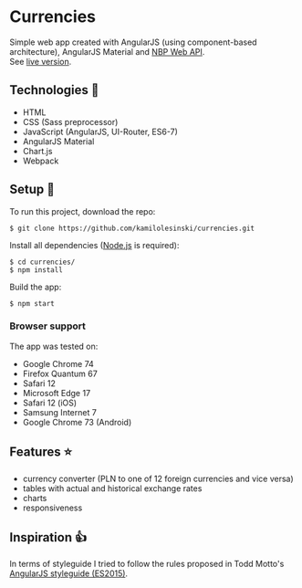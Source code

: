 # Currencies
Simple web app created with AngularJS (using component-based architecture), AngularJS Material and [NBP Web API](http://api.nbp.pl/).
<br>
See [live version](https://currencies-9c547.web.app).
## Technologies :hammer:
* HTML
* CSS (Sass preprocessor)
* JavaScript (AngularJS, UI-Router, ES6-7)
* AngularJS Material
* Chart.js
* Webpack
## Setup :rocket:
To run this project, download the repo:
```
$ git clone https://github.com/kamilolesinski/currencies.git
```
Install all dependencies ([Node.js](https://nodejs.org/en/) is required):
```
$ cd currencies/
$ npm install
```
Build the app:
```
$ npm start
```
### Browser support
The app was tested on:
* Google Chrome 74
* Firefox Quantum 67
* Safari 12
* Microsoft Edge 17
* Safari 12 (iOS)
* Samsung Internet 7
* Google Chrome 73 (Android)
## Features :star:
* currency converter (PLN to one of 12 foreign currencies and vice versa)
* tables with actual and historical exchange rates
* charts
* responsiveness
## Inspiration :+1:
In terms of styleguide I tried to follow the rules proposed in Todd Motto's [AngularJS styleguide (ES2015)](https://github.com/toddmotto/angularjs-styleguide). 
